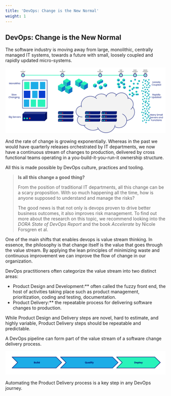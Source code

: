 ```yaml
---
title: 'DevOps: Change is the New Normal'
weight: 1
---
```


## DevOps: Change is the New Normal

The software industry is moving away from large, monolithic, centrally managed IT systems, towards a future with small, loosely coupled and rapidly updated micro-systems.

![Timeline of software development](/images/software_is_changing.png)

And the rate of change is growing exponentially.  Whereas in the past we would have quarterly releases orchestrated by IT departments, we now have a continuous stream of changes to production, delivered by cross functional teams operating in a you-build-it-you-run-it ownership structure.

All this is made possible by DevOps culture, practices and tooling.


> **Is all this change a good thing?**  
>
> From the position of traditional IT departments, all this change can be a scary proposition.  With so much happening all the time, how is anyone supposed to understand and manage the risks?  
> 
> The good news is that not only is devops proven to drive better business outcomes, it also improves risk management.  To find out more about the research on this topic, we recommend looking into the *DORA State of DevOps Report* and the book *Accelerate* by Nicole Forsgren et al.

One of the main shifts that enables devops is value stream thinking.   In essence, the philosophy is that change itself is the value that goes through the value stream.  By applying the lean principles of minimizing waste and continuous improvement we can improve the flow of change in our organization.

DevOps practitioners often categorize the value stream into two distinct areas:

* Product Design and Development:** often called the fuzzy front end, the host of activities taking place such as product management, prioritization, coding and testing, documentation.
* Product Delivery:** the repeatable process for delivering software changes to production.

While Product Design and Delivery steps are novel, hard to estimate, and highly variable, Product Delivery steps should be repeatable and predictable.

A DevOps pipeline can form part of the value stream of a software change delivery process.

![Diagram of software delivery](/images/software_delivery.png)

Automating the Product Delivery process is a key step in any DevOps journey.
